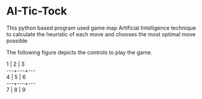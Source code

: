 # AI-Tic-Tock
This python based program used game map Artificial Intelligence technique  to calculate the heuristic of each move and chooses the most optimal move possible

The following figure depicts the controls to play the game.


   1 | 2 | 3            
---+---+---          
   4 | 5 | 6              
---+---+---          
   7 | 8 | 9              

